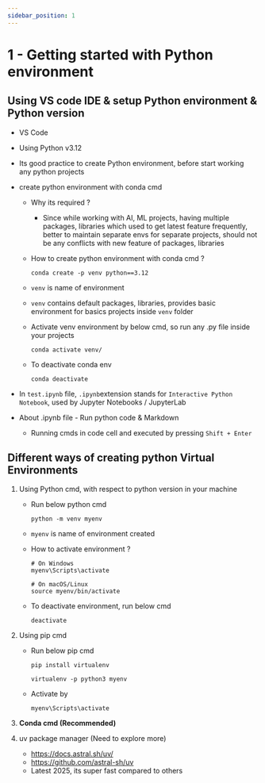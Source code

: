 ```yaml
---
sidebar_position: 1
---
```


# 1 - Getting started with Python environment

## Using VS code IDE & setup Python environment & Python version

- VS Code
- Using Python v3.12
- Its good practice to create Python environment, before start working any python projects
- create python environment with conda cmd

  - Why its required ?
    - Since while working with AI, ML projects, having multiple packages, libraries which used to get latest feature frequently, better to maintain separate envs for separate projects, should not be any conflicts with new feature of packages, libraries
  - How to create python environment with conda cmd ?

    ```
    conda create -p venv python==3.12
    ```

  - `venv` is name of environment
  - `venv` contains default packages, libraries, provides basic environment for basics projects inside `venv` folder
  - Activate venv environment by below cmd, so run any .py file inside your projects
    ```
    conda activate venv/
    ```
  - To deactivate conda env
    ```
    conda deactivate
    ```

- In `test.ipynb` file, `.ipynb`extension stands for `Interactive Python Notebook`, used by Jupyter Notebooks / JupyterLab

- About .ipynb file - Run python code & Markdown
  - Running cmds in code cell and executed by pressing `Shift + Enter`

## Different ways of creating python Virtual Environments

1. Using Python cmd, with respect to python version in your machine

   - Run below python cmd
     ```
     python -m venv myenv
     ```
   - `myenv` is name of environment created
   - How to activate environment ?

     ```
     # On Windows
     myenv\Scripts\activate

     # On macOS/Linux
     source myenv/bin/activate
     ```

   - To deactivate environment, run below cmd
     ```
     deactivate
     ```

2. Using pip cmd

   - Run below pip cmd

     ```
     pip install virtualenv
     ```

     ```
     virtualenv -p python3 myenv
     ```

   - Activate by

     ```
     myenv\Scripts\activate
     ```

3. **Conda cmd (Recommended)**

4. uv package manager (Need to explore more)
   - https://docs.astral.sh/uv/
   - https://github.com/astral-sh/uv
   - Latest 2025, its super fast compared to others
